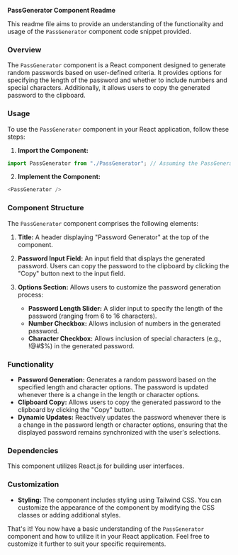 **PassGenerator Component Readme**

This readme file aims to provide an understanding of the functionality and usage of the `PassGenerator` component code snippet provided.

### Overview

The `PassGenerator` component is a React component designed to generate random passwords based on user-defined criteria. It provides options for specifying the length of the password and whether to include numbers and special characters. Additionally, it allows users to copy the generated password to the clipboard.

### Usage

To use the `PassGenerator` component in your React application, follow these steps:

1. **Import the Component:**

```javascript
import PassGenerator from "./PassGenerator"; // Assuming the PassGenerator component file is located in the same directory
```

2. **Implement the Component:**

```javascript
<PassGenerator />
```

### Component Structure

The `PassGenerator` component comprises the following elements:

1. **Title:** A header displaying "Password Generator" at the top of the component.

2. **Password Input Field:** An input field that displays the generated password. Users can copy the password to the clipboard by clicking the "Copy" button next to the input field.

3. **Options Section:** Allows users to customize the password generation process:
   - **Password Length Slider:** A slider input to specify the length of the password (ranging from 6 to 16 characters).
   - **Number Checkbox:** Allows inclusion of numbers in the generated password.
   - **Character Checkbox:** Allows inclusion of special characters (e.g., !@#$%) in the generated password.

### Functionality

- **Password Generation:** Generates a random password based on the specified length and character options. The password is updated whenever there is a change in the length or character options.
- **Clipboard Copy:** Allows users to copy the generated password to the clipboard by clicking the "Copy" button.
- **Dynamic Updates:** Reactively updates the password whenever there is a change in the password length or character options, ensuring that the displayed password remains synchronized with the user's selections.

### Dependencies

This component utilizes React.js for building user interfaces.

### Customization

- **Styling:** The component includes styling using Tailwind CSS. You can customize the appearance of the component by modifying the CSS classes or adding additional styles.

That's it! You now have a basic understanding of the `PassGenerator` component and how to utilize it in your React application. Feel free to customize it further to suit your specific requirements.
